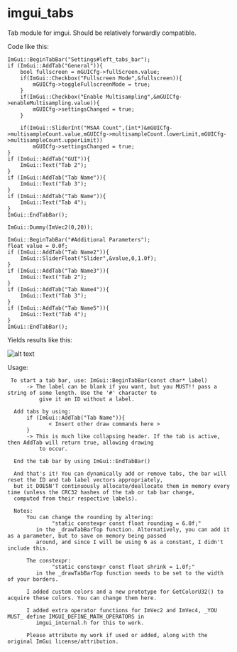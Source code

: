 # imgui_tabs
Tab module for imgui. Should be relatively forwardly compatible. 

Code like this: 
```
ImGui::BeginTabBar("Settings#left_tabs_bar");
if (ImGui::AddTab("General")){
    bool fullscreen = mGUICfg->fullScreen.value;
    if(ImGui::Checkbox("Fullscreen Mode",&fullscreen)){
        mGUICfg->toggleFullscreenMode = true;
    }
    if(ImGui::Checkbox("Enable Multisampling",&mGUICfg->enableMultisampling.value)){
        mGUICfg->settingsChanged = true;
    }

    if(ImGui::SliderInt("MSAA Count",(int*)&mGUICfg->multisampleCount.value,mGUICfg->multisampleCount.lowerLimit,mGUICfg->multisampleCount.upperLimit))
        mGUICfg->settingsChanged = true;
}
if (ImGui::AddTab("GUI")){
    ImGui::Text("Tab 2");
}
if (ImGui::AddTab("Tab Name")){
    ImGui::Text("Tab 3");
}
if (ImGui::AddTab("Tab Name")){
    ImGui::Text("Tab 4");
}
ImGui::EndTabBar();

ImGui::Dummy(ImVec2(0,20));

ImGui::BeginTabBar("#Additional Parameters");
float value = 0.0f;
if (ImGui::AddTab("Tab Name2")){
    ImGui::SliderFloat("Slider",&value,0,1.0f);
}
if (ImGui::AddTab("Tab Name3")){
    ImGui::Text("Tab 2");
}
if (ImGui::AddTab("Tab Name4")){
    ImGui::Text("Tab 3");
}
if (ImGui::AddTab("Tab Name5")){
    ImGui::Text("Tab 4");
}
ImGui::EndTabBar();
```
Yields results like this:

![alt text](http://i.imgur.com/6PSK9NL.gif "Animated Tabs")

  Usage:
     
     To start a tab bar, use: ImGui::BeginTabBar(const char* label)
          -> The label can be blank if you want, but you MUST!! pass a string of some length. Use the '#' character to
              give it an ID without a label.
 
      Add tabs by using:
          if (ImGui::AddTab("Tab Name")){
                 < Insert other draw commands here >
          }
          -> This is much like collapsing header. If the tab is active, then AddTab will return true, allowing drawing
              to occur.
 
      End the tab bar by using ImGui::EndTabBar()
 
      And that's it! You can dynamically add or remove tabs, the bar will reset the ID and tab label vectors appropriately,
      but it DOESN'T continuously allocate/deallocate them in memory every time (unless the CRC32 hashes of the tab or tab bar change,
      computed from their respective labels).
 
      Notes:
          You can change the rounding by altering:
                  "static constexpr const float rounding = 6.0f;"
             in the _drawTabBarTop function. Alternatively, you can add it as a parameter, but to save on memory being passed
             around, and since I will be using 6 as a constant, I didn't include this.
 
          The constexpr:
                  "static constexpr const float shrink = 1.0f;"
             in the _drawTabBarTop function needs to be set to the width of your borders.
 
          I added custom colors and a new prototype for GetColorU32() to acquire these colors. You can change them here.
 
          I added extra operator functions for ImVec2 and ImVec4, _YOU MUST_ define IMGUI_DEFINE_MATH_OPERATORS in
             imgui_internal.h for this to work.
 
          Please attribute my work if used or added, along with the original ImGui license/attribution.
 
 

